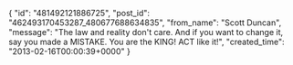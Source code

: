  {
   "id": "481492121886725",
   "post_id": "462493170453287_480677688634835",
   "from_name": "Scott Duncan",
   "message": "The law and reality don't care. And if you want to change it, say you made a MISTAKE. You are the KING! ACT like it!",
   "created_time": "2013-02-16T00:00:39+0000"
 }
